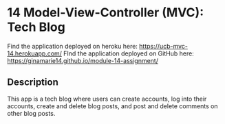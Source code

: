 # 14 Model-View-Controller (MVC): Tech Blog

Find the application deployed on heroku here: https://ucb-mvc-14.herokuapp.com/
FInd the application deployed on GitHub here: https://ginamarie14.github.io/module-14-assignment/
## Description

This app is a tech blog where users can create accounts, log into their accounts, create and delete blog posts, and post and delete comments on other blog posts.